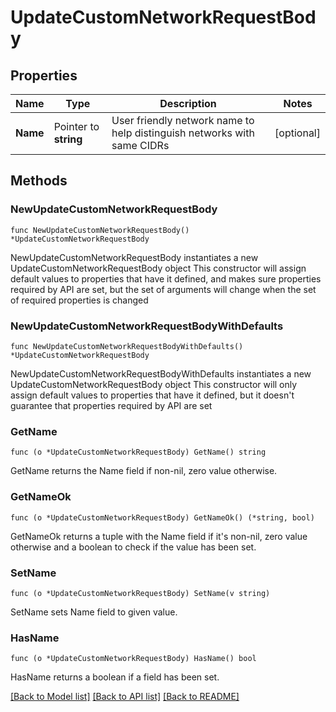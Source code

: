 # UpdateCustomNetworkRequestBody

## Properties

Name | Type | Description | Notes
------------ | ------------- | ------------- | -------------
**Name** | Pointer to **string** | User friendly network name to help distinguish networks with same CIDRs | [optional] 

## Methods

### NewUpdateCustomNetworkRequestBody

`func NewUpdateCustomNetworkRequestBody() *UpdateCustomNetworkRequestBody`

NewUpdateCustomNetworkRequestBody instantiates a new UpdateCustomNetworkRequestBody object
This constructor will assign default values to properties that have it defined,
and makes sure properties required by API are set, but the set of arguments
will change when the set of required properties is changed

### NewUpdateCustomNetworkRequestBodyWithDefaults

`func NewUpdateCustomNetworkRequestBodyWithDefaults() *UpdateCustomNetworkRequestBody`

NewUpdateCustomNetworkRequestBodyWithDefaults instantiates a new UpdateCustomNetworkRequestBody object
This constructor will only assign default values to properties that have it defined,
but it doesn't guarantee that properties required by API are set

### GetName

`func (o *UpdateCustomNetworkRequestBody) GetName() string`

GetName returns the Name field if non-nil, zero value otherwise.

### GetNameOk

`func (o *UpdateCustomNetworkRequestBody) GetNameOk() (*string, bool)`

GetNameOk returns a tuple with the Name field if it's non-nil, zero value otherwise
and a boolean to check if the value has been set.

### SetName

`func (o *UpdateCustomNetworkRequestBody) SetName(v string)`

SetName sets Name field to given value.

### HasName

`func (o *UpdateCustomNetworkRequestBody) HasName() bool`

HasName returns a boolean if a field has been set.


[[Back to Model list]](../README.md#documentation-for-models) [[Back to API list]](../README.md#documentation-for-api-endpoints) [[Back to README]](../README.md)


